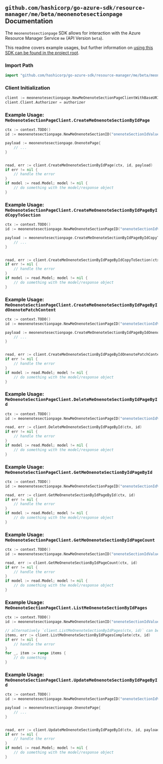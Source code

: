
## `github.com/hashicorp/go-azure-sdk/resource-manager/me/beta/meonenotesectionpage` Documentation

The `meonenotesectionpage` SDK allows for interaction with the Azure Resource Manager Service `me` (API Version `beta`).

This readme covers example usages, but further information on [using this SDK can be found in the project root](https://github.com/hashicorp/go-azure-sdk/tree/main/docs).

### Import Path

```go
import "github.com/hashicorp/go-azure-sdk/resource-manager/me/beta/meonenotesectionpage"
```


### Client Initialization

```go
client := meonenotesectionpage.NewMeOnenoteSectionPageClientWithBaseURI("https://management.azure.com")
client.Client.Authorizer = authorizer
```


### Example Usage: `MeOnenoteSectionPageClient.CreateMeOnenoteSectionByIdPage`

```go
ctx := context.TODO()
id := meonenotesectionpage.NewMeOnenoteSectionID("onenoteSectionIdValue")

payload := meonenotesectionpage.OnenotePage{
	// ...
}


read, err := client.CreateMeOnenoteSectionByIdPage(ctx, id, payload)
if err != nil {
	// handle the error
}
if model := read.Model; model != nil {
	// do something with the model/response object
}
```


### Example Usage: `MeOnenoteSectionPageClient.CreateMeOnenoteSectionByIdPageByIdCopyToSection`

```go
ctx := context.TODO()
id := meonenotesectionpage.NewMeOnenoteSectionPageID("onenoteSectionIdValue", "onenotePageIdValue")

payload := meonenotesectionpage.CreateMeOnenoteSectionByIdPageByIdCopyToSectionRequest{
	// ...
}


read, err := client.CreateMeOnenoteSectionByIdPageByIdCopyToSection(ctx, id, payload)
if err != nil {
	// handle the error
}
if model := read.Model; model != nil {
	// do something with the model/response object
}
```


### Example Usage: `MeOnenoteSectionPageClient.CreateMeOnenoteSectionByIdPageByIdOnenotePatchContent`

```go
ctx := context.TODO()
id := meonenotesectionpage.NewMeOnenoteSectionPageID("onenoteSectionIdValue", "onenotePageIdValue")

payload := meonenotesectionpage.CreateMeOnenoteSectionByIdPageByIdOnenotePatchContentRequest{
	// ...
}


read, err := client.CreateMeOnenoteSectionByIdPageByIdOnenotePatchContent(ctx, id, payload)
if err != nil {
	// handle the error
}
if model := read.Model; model != nil {
	// do something with the model/response object
}
```


### Example Usage: `MeOnenoteSectionPageClient.DeleteMeOnenoteSectionByIdPageById`

```go
ctx := context.TODO()
id := meonenotesectionpage.NewMeOnenoteSectionPageID("onenoteSectionIdValue", "onenotePageIdValue")

read, err := client.DeleteMeOnenoteSectionByIdPageById(ctx, id)
if err != nil {
	// handle the error
}
if model := read.Model; model != nil {
	// do something with the model/response object
}
```


### Example Usage: `MeOnenoteSectionPageClient.GetMeOnenoteSectionByIdPageById`

```go
ctx := context.TODO()
id := meonenotesectionpage.NewMeOnenoteSectionPageID("onenoteSectionIdValue", "onenotePageIdValue")

read, err := client.GetMeOnenoteSectionByIdPageById(ctx, id)
if err != nil {
	// handle the error
}
if model := read.Model; model != nil {
	// do something with the model/response object
}
```


### Example Usage: `MeOnenoteSectionPageClient.GetMeOnenoteSectionByIdPageCount`

```go
ctx := context.TODO()
id := meonenotesectionpage.NewMeOnenoteSectionID("onenoteSectionIdValue")

read, err := client.GetMeOnenoteSectionByIdPageCount(ctx, id)
if err != nil {
	// handle the error
}
if model := read.Model; model != nil {
	// do something with the model/response object
}
```


### Example Usage: `MeOnenoteSectionPageClient.ListMeOnenoteSectionByIdPages`

```go
ctx := context.TODO()
id := meonenotesectionpage.NewMeOnenoteSectionID("onenoteSectionIdValue")

// alternatively `client.ListMeOnenoteSectionByIdPages(ctx, id)` can be used to do batched pagination
items, err := client.ListMeOnenoteSectionByIdPagesComplete(ctx, id)
if err != nil {
	// handle the error
}
for _, item := range items {
	// do something
}
```


### Example Usage: `MeOnenoteSectionPageClient.UpdateMeOnenoteSectionByIdPageById`

```go
ctx := context.TODO()
id := meonenotesectionpage.NewMeOnenoteSectionPageID("onenoteSectionIdValue", "onenotePageIdValue")

payload := meonenotesectionpage.OnenotePage{
	// ...
}


read, err := client.UpdateMeOnenoteSectionByIdPageById(ctx, id, payload)
if err != nil {
	// handle the error
}
if model := read.Model; model != nil {
	// do something with the model/response object
}
```
